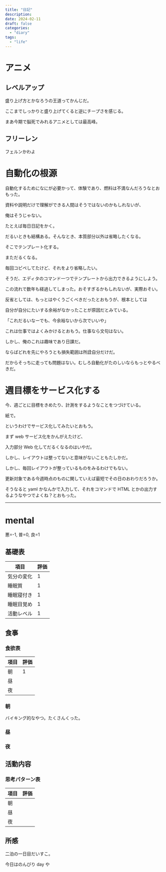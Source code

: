```yaml
---
title: "日記"
description:
date: 2024-02-11
draft: false
categories:
  - "diary"
tags:
  - "life"
---
```


# アニメ

## レベルアップ

盛り上げ方とかなろうの王道ってかんじだ。

ここまでしっかりと盛り上げてくると逆にチープさを感じる。

まあ今期で脳死でみれるアニメとしては最高峰。

## フリーレン

フェルンかわよ

# 自動化の根源

自動化するためになにが必要かって、体験であり、燃料は不満なんだろうなとおもった。

資料や説明だけで理解ができる人間はそうではないのかもしれないが、

俺はそうじゃない。

たとえば毎日日記をかく。

だるいときも結構ある。そんなとき、本質部分以外は省略したくなる。

そこでテンプレート化する。

まただるくなる。

毎回コピペしてたけど、それをより省略したい。

そうだ、エディタのコマンド一つでテンプレートから出力できるようにしよう。

この流れで数年も経過してしまった。おそすぎるかもしれないが、実際おそい。

反省としては、もっとはやくうごくべきだったとおもうが、根本としては

自分が自分にたいする余裕がなかったことが原因だとみている。

「これだるいなーでも、今余裕ないから次でいいや」

これは仕事ではよくみかけるとおもう。仕事なら文句はない。

しかし、俺のこれは趣味であり日課だ。

ならばどれを先にやろうとも損失範囲は所詮自分だけだ。

だからそっちに走っても問題はない。むしろ自動化がたのしいならもっとやるべきだ。

# 週目標をサービス化する

今、週ごとに目標をきめたり、計測をするようなことをつづけている。

紙で。

というわけでサービス化してみたいとおもう。

まず web サービス化をかんがえたけど、

入力部分 Web 化してだるくなるのはいやだ。

しかし、レイアウトは整ってないと意味がないこともたしかだ。

しかし、毎回レイアウトが整っているものをみるわけでもない。

更新対象である今週時点のものに関していえば最短でその日のおわりだろうか。

そうなると yaml かなんかで入力して、それをコマンドで HTML とかの出力するようなやつでよくね？とおもった。

---

# mental

悪=-1, 普=0, 良=1

## 基礎表

| 項目       | 評価 |
| ---------- | ---- |
| 気分の変化 | 1    |
| 睡眠質     | 1    |
| 睡眠寝付き | 1    |
| 睡眠目覚め | 1    |
| 活動レベル | 1    |

## 食事

### 食欲表

| 項目 | 評価 |
| ---- | ---- |
| 朝   | 1    |
| 昼   |      |
| 夜   |      |

### 朝

バイキング的なやつ。たくさんくった。

### 昼

### 夜

## 活動内容

### 思考パターン表

| 項目 | 評価 |
| ---- | ---- |
| 朝   |      |
| 昼   |      |
| 夜   |      |

## 所感

二泊の一日目だいすこ。

今日はのんびり day や
